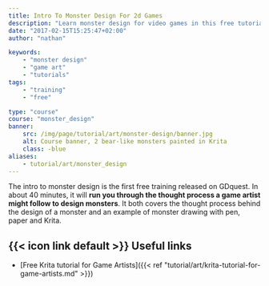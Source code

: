 ```yaml
---
title: Intro To Monster Design For 2d Games
description: "Learn monster design for video games in this free tutorial series! We'll use Mario and Final Fantasy XIV as references."
date: "2017-02-15T15:25:47+02:00"
author: "nathan"

keywords: 
    - "monster design"
    - "game art"
    - "tutorials"
tags: 
    - "training"
    - "free"

type: "course"
course: "monster_design"
banner:
    src: /img/page/tutorial/art/monster-design/banner.jpg
    alt: Course banner, 2 bear-like monsters painted in Krita
    class: -blue
aliases:
    - tutorial/art/monster_design
---
```


The intro to monster design is the first free training released on GDquest. In about 40 minutes, it will **run you through the thought process a game artist might follow to design monsters**. It both covers the thought process behind the design of a monster and an example of monster drawing with pen, paper and Krita.

## {{< icon link default >}} Useful links

- [Free Krita tutorial for Game Artists]({{< ref "tutorial/art/krita-tutorial-for-game-artists.md" >}})
